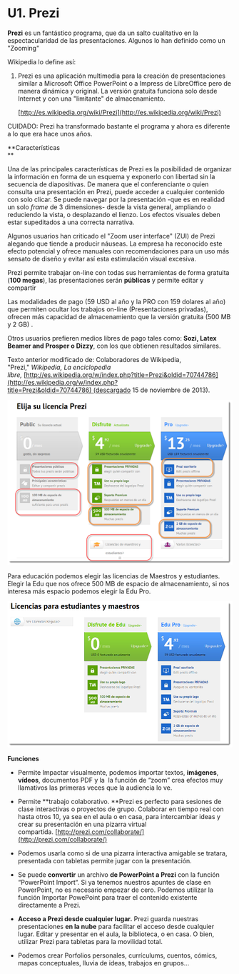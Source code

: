 # U1. Prezi

**Prezi** es un fantástico programa, que da un salto cualitativo en la espectacularidad de las presentaciones. Algunos lo han definido como un "Zooming"

Wikipedia lo define así:

1.  Prezi es una aplicación multimedia para la creación de presentaciones similar a Microsoft Office PowerPoint o a Impress de LibreOffice pero de manera dinámica y original. La versión gratuita funciona solo desde Internet y con una "limitante" de almacenamiento.
    
    [http://es.wikipedia.org/wiki/Prezi](http://es.wikipedia.org/wiki/Prezi)

CUIDADO: Prezi ha transformado bastante el programa y ahora es diferente a lo que era hace unos años.

**Características  
**

Una de las principales características de Prezi es la posibilidad de organizar la información en forma de un esquema y exponerlo con libertad sin la secuencia de diapositivas. De manera que el conferenciante o quien consulta una presentación en Prezi, puede acceder a cualquier contenido con solo clicar. Se puede navegar por la presentación -que es en realidad un solo _frame_ de 3 dimensiones- desde la vista general, ampliando o reduciendo la vista, o desplazando el lienzo. Los efectos visuales deben estar supeditados a una correcta narrativa.

Algunos usuarios han criticado el "Zoom user interface" (ZUI) de Prezi alegando que tiende a producir náuseas. La empresa ha reconocido este efecto potencial y ofrece manuales con recomendaciones para un uso más sensato de diseño y evitar así esta estimulación visual excesiva.

Prezi permite trabajar on-line con todas sus herramientas de forma gratuita (**100 megas**), las presentaciones serán **públicas** y permite editar y compartir

Las modalidades de pago (59 USD al año y la PRO con 159 dolares al año) que permiten ocultar los trabajos on-line (Presentaciones privadas), ofrecen más capacidad de almacenamiento que la versión gratuita (500 MB y 2 GB) .  

Otros usuarios prefieren medios libres de pago tales como: **Sozi, Latex Beamer and Prosper o Dizzy**, con los que obtienen resultados similares.

Texto anterior modificado de: Colaboradores de Wikipedia, "Prezi," _Wikipedia, La enciclopedia libre,_ [http://es.wikipedia.org/w/index.php?title=Prezi&oldid=70744786](http://es.wikipedia.org/w/index.php?title=Prezi&oldid=70744786) (descargado 15 de noviembre de 2013).


![Licencias Prezi](img/preziprecios.png "Diferencias Licencias Prezi")

Para educación podemos elegir las licencias de Maestros y estudiantes. Elegir la Edu que nos ofrece 500 MB de espacio de almacenamiento, si nos interesa más espacio podemos elegir la Edu Pro.


![Licencias Prezi Profesorado y estudiantes](img/preziprofesoresestudiantes.png "Prezi para educación")

**Funciones**

*   Permite Impactar visualmente, podemos importar textos, **imágenes**, **vídeos**, documentos PDF y la  la función de “zoom” crea efectos muy llamativos las primeras veces que la audiencia lo ve.
*   Permite **trabajo colaborativo. **Prezi es perfecto para sesiones de clase interactivas o proyectos de grupo. Colaborar en tiempo real con hasta otros 10, ya sea en el aula o en casa, para intercambiar ideas y crear su presentación en una pizarra virtual compartida. [http://prezi.com/collaborate/](http://prezi.com/collaborate/)

*   Podemos usarla como si de una pizarra interactiva amigable se tratara, presentada con tabletas permite jugar con la presentación.

*   Se puede **convertir** un archivo **de PowerPoint a Prezi** con la función “PowerPoint Import“. Si ya tenemos nuestros apuntes de clase en PowerPoint, no es necesario empezar de cero. Podemos utilizar la función Importar PowePoint para traer el contenido existente directamente a Prezi.
*   **Acceso a Prezi desde cualquier lugar.** Prezi guarda nuestras presentaciones **en la nube** para facilitar el acceso desde cualquier lugar. Editar y presentar en el aula, la biblioteca, o en casa. O bien, utilizar Prezi para tabletas para la movilidad total.
*   Podemos crear Porfolios personales, currículums, cuentos, cómics, mapas conceptuales, lluvia de ideas, trabajos en grupos...

